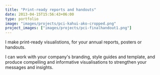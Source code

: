 ```yaml
---
title: "Print-ready reports and handouts"
date: 2013-04-15T15:56:43+06:00
type: portfolio
image: "images/projects/pci-kahui-ako-cropped.png"
project_images: ["images/projects/pci-finalhandout1.png"]
---
```

I make print-ready visualistions, for your annual reports, posters or handouts.

I can work with your company's branding, style guides and template, and produce compelling and informative visualisations to strengthen your messages and insights.
